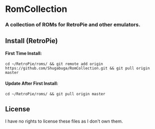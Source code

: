 # RomCollection
### A collection of ROMs for RetroPie and other emulators.

## Install (RetroPie)

#### First Time Install:

`cd ~/RetroPie/roms/ && git remote add origin https://github.com/Shugabuga/RomCollection.git && git pull origin master`

#### Update After First Install:

`cd ~/RetroPie/roms/ && git pull origin master`

## License

I have no rights to license these files as I don't own them.
